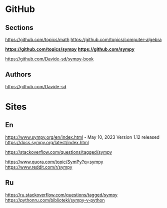 # GitHub
## Sections
https://github.com/topics/math
https://github.com/topics/computer-algebra

**https://github.com/topics/sympy**
**https://github.com/sympy**

https://github.com/Davide-sd/sympy-book

## Authors
https://github.com/Davide-sd

# Sites    
## En
https://www.sympy.org/en/index.html - May 10, 2023 Version 1.12 released          
https://docs.sympy.org/latest/index.html          

https://stackoverflow.com/questions/tagged/sympy                    
        
https://www.quora.com/topic/SymPy?q=sympy        
https://www.reddit.com/r/sympy          


## Ru       
https://ru.stackoverflow.com/questions/tagged/sympy               
https://pythonru.com/biblioteki/sympy-v-python               


